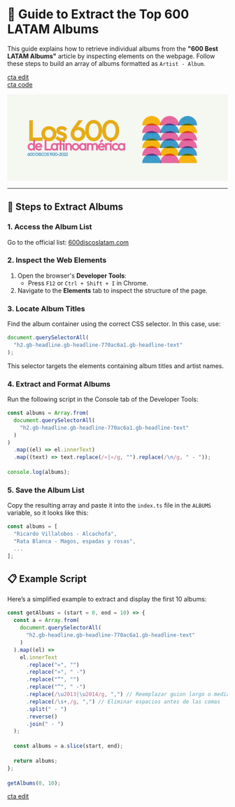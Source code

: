 # 🎵 Guide to Extract the Top 600 LATAM Albums

This guide explains how to retrieve individual albums from the **"600 Best LATAM Albums"** article by inspecting elements on the webpage. Follow these steps to build an array of albums formatted as `Artist - Album`.

[cta edit](https://github.com/brandonporcel/spotify-save-album/edit/main/src/script.ts) <br/>
[cta code](https://github.com/brandonporcel/spotify-save-album/blob/main/src/guides/600-latam/index.md#-example-script)

![600 latam list](1.png)

---

## 🚀 Steps to Extract Albums

### 1. **Access the Album List**

Go to the official list: [600discoslatam.com](https://www.600discoslatam.com/)

### 2. **Inspect the Web Elements**

1. Open the browser's **Developer Tools**:
   - Press `F12` or `Ctrl + Shift + I` in Chrome.
2. Navigate to the **Elements** tab to inspect the structure of the page.

### 3. **Locate Album Titles**

Find the album container using the correct CSS selector. In this case, use:

```javascript
document.querySelectorAll(
  "h2.gb-headline.gb-headline-770ac6a1.gb-headline-text"
);
```

This selector targets the elements containing album titles and artist names.

### 4. Extract and Format Albums

Run the following script in the Console tab of the Developer Tools:

```js
const albums = Array.from(
  document.querySelectorAll(
    "h2.gb-headline.gb-headline-770ac6a1.gb-headline-text"
  )
)
  .map((el) => el.innerText)
  .map((text) => text.replace(/«|»/g, "").replace(/\n/g, " - "));

console.log(albums);
```

### 5. Save the Album List

Copy the resulting array and paste it into the `index.ts` file in the `ALBUMS` variable, so it looks like this:

```js
const albums = [
  "Ricardo Villalobos - Alcachofa",
  "Rata Blanca - Magos, espadas y rosas",
  ...
];
```

## 📋 Example Script

Here’s a simplified example to extract and display the first 10 albums:

```js
const getAlbums = (start = 0, end = 10) => {
  const a = Array.from(
    document.querySelectorAll(
      "h2.gb-headline.gb-headline-770ac6a1.gb-headline-text"
    )
  ).map((el) =>
    el.innerText
      .replace("«", "")
      .replace("»", " -")
      .replace("“", "")
      .replace("”", " -")
      .replace(/\u2013|\u2014/g, ",") // Reemplazar guion largo o mediano con coma
      .replace(/\s+,/g, ",") // Eliminar espacios antes de las comas
      .split(" - ")
      .reverse()
      .join(" - ")
  );

  const albums = a.slice(start, end);

  return albums;
};

getAlbums(0, 10);
```

[cta edit](https://github.com/brandonporcel/spotify-save-album/edit/main/src/script.ts)
